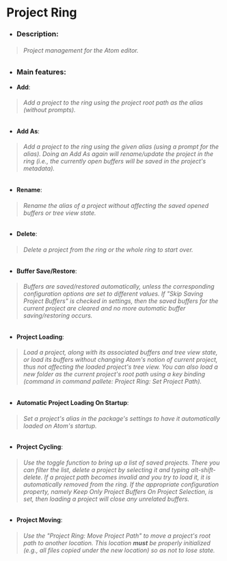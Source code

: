 # Project Ring

- ### **Description**:
> ###### Project management for the Atom editor.

- ### **Main features**:

 - **Add**:
> ###### Add a project to the ring using the project root path as the alias (without prompts).

 - **Add As**:
> ###### Add a  project to the ring using the given alias (using a prompt for the alias). Doing an _Add As_ again will rename/update the project in the ring (i.e., the currently open buffers will be saved in the project's metadata).

 - **Rename**:
> ###### Rename the alias of a project without affecting the saved opened buffers or tree view state.

 - **Delete**:
> ###### Delete a project from the ring or the whole ring to start over.

 - **Buffer Save/Restore**:
> ###### Buffers are saved/restored automatically, unless the corresponding configuration options are set to different values. If "Skip Saving Project Buffers" is checked in settings, then the saved buffers for the current project are cleared and no more automatic buffer saving/restoring occurs.

 - **Project Loading**:
> ###### Load a project, along with its associated buffers and tree view state, or load its buffers without changing Atom's notion of _current project_, thus not affecting the loaded project's tree view. You can also load a new folder as the current project's root path using a key binding (command in command pallete: _Project Ring: Set Project Path_).

 - **Automatic Project Loading On Startup**:
> ###### Set a project's alias in the package's settings to have it automatically loaded on Atom's startup.

 - **Project Cycling**:
> ###### Use the toggle function to bring up a list of saved projects. There you can filter the list, delete a project by selecting it and typing alt-shift-delete. If a project path becomes invalid and you try to load it, it is automatically removed from the ring. If the appropriate configuration property, namely _Keep Only Project Buffers On Project Selection_, is set, then loading a project will close any unrelated buffers.

 - **Project Moving**:
> ###### Use the "Project Ring: Move Project Path" to move a project's root path to another location. This location **must** be properly initialized (e.g., all files copied under the new location) so as not to lose state.
